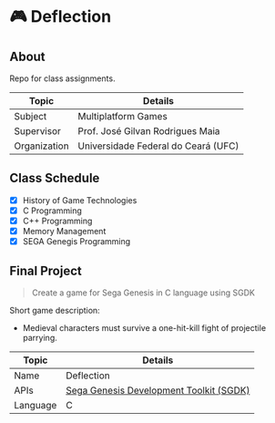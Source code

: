#  :video_game: Deflection

## About
Repo for class assignments.  

| Topic | Details |
|-------|-----------|
| Subject | Multiplatform Games |
| Supervisor | Prof. José Gilvan Rodrigues Maia |
| Organization | Universidade Federal do Ceará (UFC) |

## Class Schedule
  - [x] History of Game Technologies
  - [x] C Programming
  - [x] C++ Programming
  - [x] Memory Management
  - [x] SEGA Genegis Programming
  
## Final Project
> Create a game for Sega Genesis in C language using SGDK

Short game description:  
 - Medieval characters must survive a one-hit-kill fight of projectile parrying.

| Topic | Details |
|-------|-----------|
| Name | Deflection |
| APIs | [Sega Genesis Development Toolkit (SGDK)](https://github.com/Stephane-D/sgdk) |
| Language | C |
